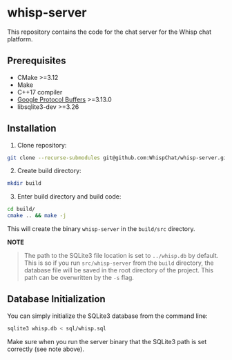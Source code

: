 # whisp-server
This repository contains the code for the chat server for the Whisp chat
platform.

## Prerequisites
- CMake >=3.12
- Make
- C++17 compiler
- [Google Protocol Buffers](https://developers.google.com/protocol-buffers) >=3.13.0
- libsqlite3-dev >=3.26

## Installation
1. Clone repository:
```bash
git clone --recurse-submodules git@github.com:WhispChat/whisp-server.git
```
2. Create build directory:
```bash
mkdir build
```
3. Enter build directory and build code:
```bash
cd build/
cmake .. && make -j
```

This will create the binary `whisp-server` in the `build/src` directory.

**NOTE**
> The path to the SQLite3 file location is set to `../whisp.db` by default.
> This is so if you run `src/whisp-server` from the `build` directory, the database file will be saved in the root directory of the project.
> This path can be overwritten by the `-s` flag.

## Database Initialization
You can simply initialize the SQLite3 database from the command line:
```bash
sqlite3 whisp.db < sql/whisp.sql
```
Make sure when you run the server binary that the SQLite3 path is set correctly
(see note above).
